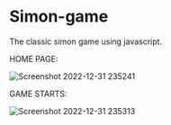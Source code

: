 # Simon-game
The classic simon game using javascript.

HOME PAGE:

![Screenshot 2022-12-31 235241](https://user-images.githubusercontent.com/72337858/210152498-4642e39d-e2e2-4529-9fa5-28f49c96d209.jpg)

GAME STARTS:

![Screenshot 2022-12-31 235313](https://user-images.githubusercontent.com/72337858/210152525-393060ef-701f-47ca-96be-500edf74d7f2.jpg)
